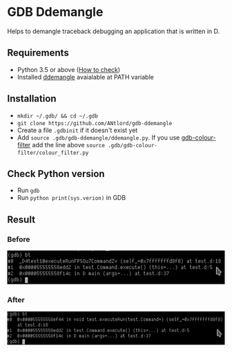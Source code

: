 # GDB Ddemangle

Helps to demangle traceback debugging an application that is written in D.

## Requirements

* Python 3.5 or above ([How to check](#check-python-version))
* Installed [ddemangle](https://github.com/dlang/tools/blob/master/ddemangle.d) avaialable at PATH variable

## Installation

* `mkdir ~/.gdb/ && cd ~/.gdb`
* `git clone https://github.com/ANtlord/gdb-ddemangle`
* Create a file `.gdbinit` if it doesn't exist yet
* Add `source .gdb/gdb-ddemangle/ddemangle.py`. If you use
  [gdb-colour-filter](https://github.com/daskol/gdb-colour-filter) add the line
  above `source .gdb/gdb-colour-filter/colour_filter.py`

## Check Python version

* Run `gdb`
* Run `python print(sys.verion)` in GDB

## Result

### Before

![Before](before.png)

### After

![After](after.png)
